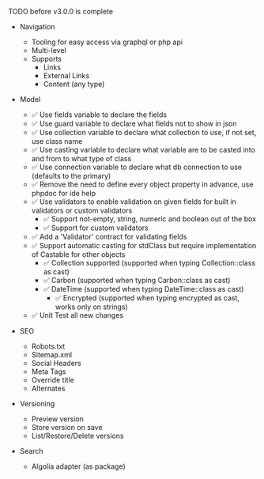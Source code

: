 TODO before v3.0.0 is complete

- Navigation
    - Tooling for easy access via graphql or php api
    - Multi-level
    - Supports
        - Links
        - External Links
        - Content (any type)

- Model
    - ✅ Use fields variable to declare the fields
    - ✅ Use guard variable to declare what fields not to show in json
    - ✅ Use collection variable to declare what collection to use, if not set, use class name
    - ✅ Use casting variable to declare what variable are to be casted into and from to what type of class
    - ✅ Use connection variable to declare what db connection to use (defaults to the primary)
    - ✅ Remove the need to define every object property in advance, use phpdoc for ide help
    - ✅ Use validators to enable validation on given fields for built in validators or custom validators
        - ✅ Support not-empty, string, numeric and boolean out of the box
        - ✅ Support for custom validators
    - ✅ Add a 'Validator' contract for validating fields
    - ✅ Support automatic casting for stdClass but require implementation of Castable for other objects
        - ✅ Collection supported (supported when typing Collection::class as cast)
        - ✅ Carbon (supported when typing Carbon::class as cast)
        - ✅ DateTime (supported when typing DateTime::class as cast)
            - ✅ Encrypted (supported when typing encrypted as cast, works only on strings)
    - ✅ Unit Test all new changes

- SEO
    - Robots.txt
    - Sitemap.xml
    - Social Headers
    - Meta Tags
    - Override title
    - Alternates

- Versioning
    - Preview version
    - Store version on save
    - List/Restore/Delete versions

- Search
    - Algolia adapter (as package)